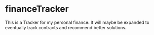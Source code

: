 # financeTracker
This is a Tracker for my personal finance. It will maybe be expanded to eventually track contracts and recommend better solutions.
